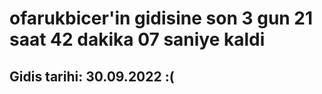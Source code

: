 # ofarukbicer'in gidisine son 3 gun 21 saat 42 dakika 07 saniye kaldi

## Gidis tarihi: 30.09.2022 :(